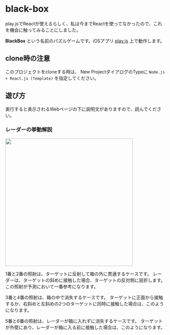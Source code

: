 black-box
=========

play.jsでReactが使えるらしく、私は今までReactを使ってなかったので、これを機会に触ってみることにしました。

__BlackBox__ という名前のパズルゲームです。iOSアプリ
[play.js](https://apps.apple.com/jp/app/play-js-javascript-ide/id1423330822)
上で動作します。

clone時の注意
------------

このプロジェクトをcloneする時は、
New ProjectダイアログのTypeに `Node.js + React.js (Template)` を指定してください。

遊び方
-----

実行すると表示されるWebページの下に説明文がありますので、読んでください。

### レーダーの挙動解説

<img src="https://github.com/Satomaru/black-box/blob/master/misc/raders.png" width="400px">

1番と2番の照射は、ターゲットに反射して箱の外に貫通するケースです。
レーダーは、ターゲットの斜めに接触した場合、ターゲットの反対側に屈折します。
この照射が予測において一番参考になります。

3番と4番の照射は、箱の中で消失するケースです。
ターゲットに正面から接触するか、右斜めと左斜めの2つのターゲットに同時に接触した場合は、このようになります。

5番と6番の照射は、レーダーが箱に入れずに消失するケースです。
ターゲットが外壁にあり、レーダーが箱に入る前に接触した場合は、このようになります。
